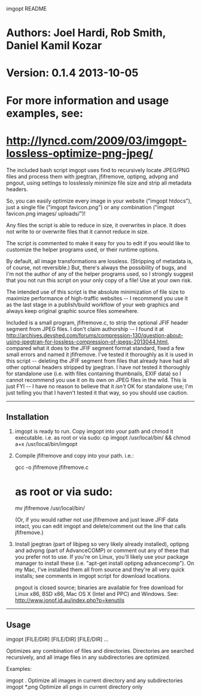 imgopt README

# Authors: Joel Hardi, Rob Smith, Daniel Kamil Kozar
# Version: 0.1.4 2013-10-05
#
# For more information and usage examples, see:
# http://lyncd.com/2009/03/imgopt-lossless-optimize-png-jpeg/

The included bash script imgopt uses find to recursively locate JPEG/PNG
files and process them with jpegtran, jfifremove, optipng, advpng and pngout,
using settings to losslessly minimize file size and strip all metadata headers.

So, you can easily optimize every image in your website ("imgopt htdocs"), just
a single file ("imgopt favicon.png") or any combination ("imgopt favicon.png
images/ uploads/")!

Any files the script is able to reduce in size, it overwrites in place. It does
not write to or overwrite files that it cannot reduce in size.

The script is commented to make it easy for you to edit if you would like to
customize the helper programs used, or their runtime options.

By default, all image transformations are lossless. (Stripping of metadata is,
of course, not reversible.) But, there's always the possibility of bugs, and
I'm not the author of any of the helper programs used, so I strongly suggest
that you not run this script on your only copy of a file! Use at your own risk.

The intended use of this script is the absolute minimization of file size to
maximize performance of high-traffic websites -- I recommend you use it as the
last stage in a publish/build workflow of your web graphics and always keep
original graphic source files somewhere.

Included is a small program, jfifremove.c, to strip the optional JFIF header
segment from JPEG files. I don't claim authorship -- I found it at
http://archives.devshed.com/forums/compression-130/question-about-using-jpegtran-for-lossless-compression-of-jpegs-2013044.html,
compared what it does to the JFIF segment format standard, fixed a few small
errors and named it jfifremove. I've tested it thoroughly as it is used in this
script -- deleting the JFIF segment from files that already have had all other
optional headers stripped by jpegtran. I have *not* tested it thoroughly for
standalone use (i.e. with files containing thumbnails, EXIF data) so I cannot
recommend you use it on its own on JPEG files in the wild. This is just FYI -- I
have no reason to believe that it *isn't* OK for standalone use; I'm just
telling you that I haven't tested it that way, so you should use caution.

------------
Installation
------------

1. imgopt is ready to run. Copy imgopt into your path and chmod it executable.
   i.e. as root or via sudo:
   cp imgopt /usr/local/bin/ && chmod a+x /usr/local/bin/imgopt

2. Compile jfifremove and copy into your path. i.e.:

   gcc -o jfifremove jfifremove.c
   # as root or via sudo:
   mv jfifremove /usr/local/bin/

   (Or, if you would rather not use jfifremove and just leave JFIF data intact,
   you can edit imgopt and delete/comment out the line that calls jfifremove.)

3. Install jpegtran (part of libjpeg so very likely already installed),
   optipng and advpng (part of AdvanceCOMP) or comment out any of these that
   you prefer not to use. If you're on Linux, you'll likely use your package
   manager to install these (i.e. "apt-get install optipng advancecomp"). On my
   Mac, I've installed them all from source and they're all very quick
   installs; see comments in imgopt script for download locations.

   pngout is closed source; binaries are available for free download for
   Linux x86, BSD x86, Mac OS X (Intel and PPC) and Windows. See:
   http://www.jonof.id.au/index.php?p=kenutils

-----
Usage
-----

imgopt [FILE/DIR] [FILE/DIR] [FILE/DIR] ...

Optimizes any combination of files and directories. Directories are searched
recursively, and all image files in any subdirectories are optimized.

Examples:

 imgopt .      Optimize all images in current directory and any subdirectories
 imgopt *.png  Optimize all pngs in current directory only
